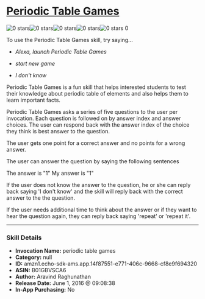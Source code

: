 # [Periodic Table Games](http://alexa.amazon.com/#skills/amzn1.echo-sdk-ams.app.14f87551-e771-406c-9668-cf8e9f694320)
![0 stars](../../images/ic_star_border_black_18dp_1x.png)![0 stars](../../images/ic_star_border_black_18dp_1x.png)![0 stars](../../images/ic_star_border_black_18dp_1x.png)![0 stars](../../images/ic_star_border_black_18dp_1x.png)![0 stars](../../images/ic_star_border_black_18dp_1x.png) 0

To use the Periodic Table Games skill, try saying...

* *Alexa, launch Periodic Table Games*

* *start new game*

* *I don't know*

Periodic Table Games is a fun skill that helps interested students to test their knowledge about periodic table of elements and also helps them to learn important facts.

Periodic Table Games asks a series of five questions to the user per invocation. Each question is followed on by answer index and answer choices. The user can respond back with the answer index of the choice they think is best answer to the question. 

The user gets one point for a correct answer and no points for a wrong answer.

The user can answer the question by saying the following sentences

The answer is "1"
My answer is "1"

If the user does not know the answer to the question, he or she can reply back saying  'I don't know' and the skill will reply back with the correct answer to the the question.

If the user needs additional time to think about the answer or if they want to hear the question again, they can reply back saying 'repeat' or 'repeat it'.

***

### Skill Details

* **Invocation Name:** periodic table games
* **Category:** null
* **ID:** amzn1.echo-sdk-ams.app.14f87551-e771-406c-9668-cf8e9f694320
* **ASIN:** B01GBVSCA6
* **Author:** Aravind Raghunathan
* **Release Date:** June 1, 2016 @ 09:08:38
* **In-App Purchasing:** No
